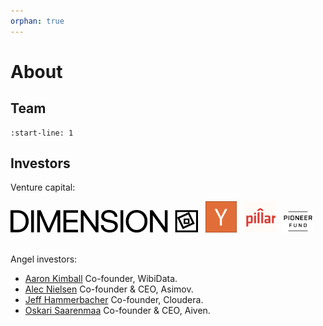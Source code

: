 ```yaml
---
orphan: true
---
```


# About

## Team

```{include} about/team.md
:start-line: 1
```

## Investors

Venture capital:

<a href="https://www.dimensioncap.com/"><img src="https://github.com/laminlabs/lamin-about/blob/main/assets/dimension.jpg?raw=true" alt="Dimension" width="300px" /></a>
&nbsp;
<a href="https://www.ycombinator.com/"><img src="https://github.com/laminlabs/lamin-about/blob/main/assets/yc.png?raw=true" alt="YC" width="50px" /></a>
&nbsp;
<a href="https://www.pillar.vc/"><img src="https://github.com/laminlabs/lamin-about/blob/main/assets/pillar.png?raw=true" alt="Pillar" width="50px" /></a>
&nbsp;
<a href="https://www.pioneerfund.vc/"><img src="https://github.com/laminlabs/lamin-about/blob/main/assets/pioneer-fund.png?raw=true" alt="Pioneer fund" width="50px" /></a>
<br><br>

Angel investors:

- [Aaron Kimball](https://www.linkedin.com/in/kimballaaron/) Co-founder, WibiData.
- [Alec Nielsen](https://www.linkedin.com/in/alec-nielsen/) Co-founder & CEO, Asimov.
- [Jeff Hammerbacher](https://en.wikipedia.org/wiki/Jeff_Hammerbacher) Co-founder, Cloudera.
- [Oskari Saarenmaa](https://www.linkedin.com/in/oskarisaarenmaa/) Co-founder & CEO, Aiven.

